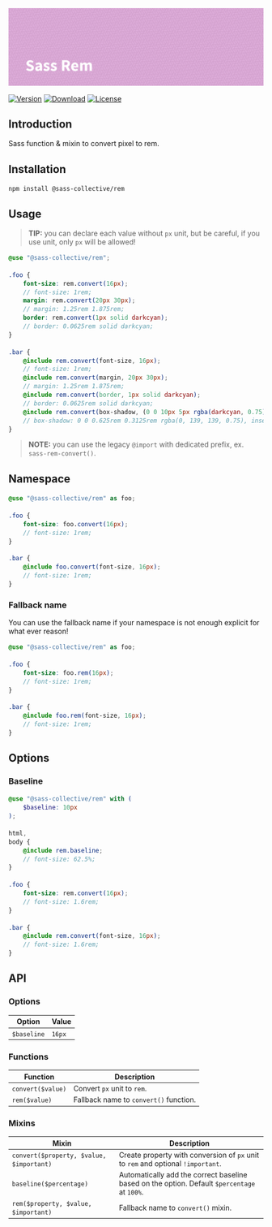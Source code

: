 ![Sass Rem](.github/banner.png)

[![Version](https://flat.badgen.net/npm/v/@sass-collective/rem)](https://www.npmjs.com/package/@sass-collective/rem)
[![Download](https://flat.badgen.net/npm/dt/@sass-collective/rem)](https://www.npmjs.com/package/@sass-collective/rem)
[![License](https://flat.badgen.net/npm/license/@sass-collective/rem)](https://www.npmjs.com/package/@sass-collective/rem)

## Introduction

Sass function & mixin to convert pixel to rem.

## Installation

```shell
npm install @sass-collective/rem
```

## Usage

> **TIP:** you can declare each value without `px` unit, but be careful, if you use unit, only `px` will be allowed!

```scss
@use "@sass-collective/rem";

.foo {
    font-size: rem.convert(16px);
    // font-size: 1rem;
    margin: rem.convert(20px 30px);
    // margin: 1.25rem 1.875rem;
    border: rem.convert(1px solid darkcyan);
    // border: 0.0625rem solid darkcyan;
}

.bar {
    @include rem.convert(font-size, 16px);
    // font-size: 1rem;
    @include rem.convert(margin, 20px 30px);
    // margin: 1.25rem 1.875rem;
    @include rem.convert(border, 1px solid darkcyan);
    // border: 0.0625rem solid darkcyan;
    @include rem.convert(box-shadow, (0 0 10px 5px rgba(darkcyan, 0.75), inset 0 0 10px 5px rgba(darkcyan, 0.75)));
    // box-shadow: 0 0 0.625rem 0.3125rem rgba(0, 139, 139, 0.75), inset 0 0 0.625rem 0.3125rem rgba(0, 139, 139, 0.75); - Use parentheses for declare comma separated values list.
}
```

> **NOTE:** you can use the legacy `@import` with dedicated prefix, ex. `sass-rem-convert()`.

## Namespace

```scss
@use "@sass-collective/rem" as foo;

.foo {
    font-size: foo.convert(16px);
    // font-size: 1rem;
}

.bar {
    @include foo.convert(font-size, 16px);
    // font-size: 1rem;
}
```

### Fallback name

You can use the fallback name if your namespace is not enough explicit for what ever reason!

```scss
@use "@sass-collective/rem" as foo;

.foo {
    font-size: foo.rem(16px);
    // font-size: 1rem;
}

.bar {
    @include foo.rem(font-size, 16px);
    // font-size: 1rem;
}
```

## Options

### Baseline

```scss
@use "@sass-collective/rem" with (
    $baseline: 10px
);

html,
body {
    @include rem.baseline;
    // font-size: 62.5%;
}

.foo {
    font-size: rem.convert(16px);
    // font-size: 1.6rem;
}

.bar {
    @include rem.convert(font-size, 16px);
    // font-size: 1.6rem;
}
```

## API

### Options

| Option | Value |
| --- | --- |
| `$baseline` | `16px` |

### Functions

| Function | Description |
| --- | --- |
| `convert($value)` | Convert `px` unit to `rem`. |
| `rem($value)` | Fallback name to `convert()` function. |

### Mixins

| Mixin | Description |
| --- | --- |
| `convert($property, $value, $important)` | Create property with conversion of `px` unit to `rem` and optional `!important`. |
| `baseline($percentage)` | Automatically add the correct baseline based on the option. Default `$percentage` at `100%`. |
| `rem($property, $value, $important)` | Fallback name to `convert()` mixin. |
